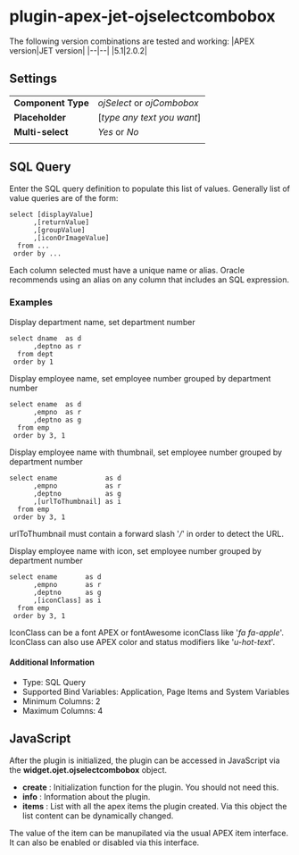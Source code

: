 # plugin-apex-jet-ojselectcombobox

The following version combinations are tested and working:
|APEX version|JET version|
|--|--|
|5.1|2.0.2|

## Settings

|||
|--|--|
|**Component Type**| _ojSelect_ or _ojCombobox_|
|**Placeholder**| [_type any text you want_]|
|**Multi-select**| _Yes_ or _No_|
|||

## SQL Query

Enter the SQL query definition to populate this list of values. Generally list of value queries are of the form:

    select [displayValue]
          ,[returnValue]
          ,[groupValue]
          ,[iconOrImageValue]
      from ...
     order by ...

Each column selected must have a unique name or alias. Oracle recommends using an alias on any column that includes an SQL expression.

### Examples

Display department name, set department number

    select dname  as d
          ,deptno as r
      from dept
     order by 1

Display employee name, set employee number grouped by department number

    select ename  as d
          ,empno  as r
          ,deptno as g
      from emp
     order by 3, 1

Display employee name with thumbnail, set employee number grouped by department number

    select ename            as d
          ,empno            as r
          ,deptno           as g
          ,[urlToThumbnail] as i
      from emp
     order by 3, 1
urlToThumbnail must contain a forward slash '_/_' in order to detect the URL.

Display employee name with icon, set employee number grouped by department number

    select ename       as d
          ,empno       as r
          ,deptno      as g
          ,[iconClass] as i
      from emp
     order by 3, 1

IconClass can be a font APEX or fontAwesome iconClass like '_fa fa-apple_'.
IconClass can also use APEX color and status modifiers like '_u-hot-text_'.

#### Additional Information

-   Type: SQL Query
-   Supported Bind Variables: Application, Page Items and System Variables
-   Minimum Columns: 2
-   Maximum Columns: 4

## JavaScript
After the plugin is initialized, the plugin can be accessed in JavaScript via the **widget.ojet.ojselectcombobox** object.

 - **create** : Initialization function for the plugin. You should not need this.
 - **info** : Information about the plugin.
 - **items** : List with all the apex items the plugin created. Via this object the list content can be dynamically changed.

The value of the item can be manupilated via the usual APEX item interface. It can also be enabled or disabled via this interface.
